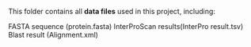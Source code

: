 This folder contains all **data files** used in this project, including:

FASTA sequence (protein.fasta)
InterProScan results(InterPro result.tsv)
Blast result (Alignment.xml)
